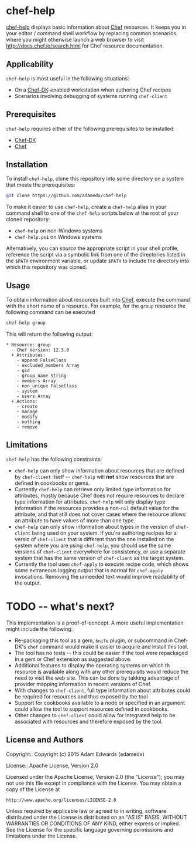 # chef-help

[chef-help](https://github.com/adamedx/chef-help) displays basic information about
[Chef](https://github.com/chef/chef) resources. It keeps you in your
editor / command shell workflow by replacing common scenarios where
you might otherwise launch a web browser to visit
http://docs.chef.io/search.html for Chef resource documentation.

## Applicability
`chef-help` is most useful in the following situations:

* On a [Chef-DK](https://github.com/chef/chef-dk)-enabled workstation
when authoring Chef recipes
* Scenarios involving debugging of systems running `chef-client`

## Prerequisites

`chef-help` requires either of the following prerequisites to be installed:

* [Chef-DK](https://github.com/chef/chef-dk)
* [Chef](https://github.com/chef/chef)

## Installation

To install `chef-help`, clone this repository into some directory on a
system that meets the prerequisites:

```sh
git clone https://github.com/adamedx/chef-help
```

To make it easier to use `chef-help`, create a `chef-help` alias in your
command shell to one of the `chef-help` scripts below at the root of your cloned
repository:

* `chef-help` on non-Windows systems
* `chef-help.ps1` on Windows systems

Alternatively, you can *source* the appropriate script in your shell
profile, reference the script via a symbolic link from one of the
directories listed in the `$PATH` environment variable, or update
`$PATH` to include the directory into which this repository was cloned.

## Usage

To obtain information about resources built into
[Chef](https://github.com/chef/chef), execute the command with the
short name of a resource. For example, for the `group` resource the
following command can be executed

```sh
chef-help group
```

This will return the following output:

```
* Resource: group
  - Chef Version: 12.3.0
  + Attributes:
    - append FalseClass
    - excluded_members Array
    - gid
    - group_name String
    - members Array
    - non_unique FalseClass
    - system
    - users Array
  + Actions:
    - create
    - manage
    - modify
    - nothing
    - remove
```
## Limitations

`chef-help` has the following constraints:

* `chef-help` can only show information about resources that are defined
  by `chef-client` itself -- `chef-help` will **not** show resources
  that are defined in cookbooks or gems.
* Currently `chef-help` can retrieve only limited type information for
  attributes, mostly because Chef does not require resources to
  declare type information for attributes. `chef-help` will only
  display type information if the resources provides a non-`nil` default value
  for the attribute, and that still does not cover cases where the
  resource allows an attribute to have values of more than one type.
* `chef-help` can only show information about types in the version of
  `chef-client` being used on your system. If you're authoring recipes
  for a versio of `chef-client` that is different than the one
  installed on the system where you are using `chef-help`, you should
  use the same versions of `chef-client` everywhere for consistency,
  or use a separate system that has the same version of `chef-client`
  as the target system.
* Currently the tool uses `chef-apply` to execute recipe code, which
  shows some extraneous logging output that is normal for `chef-apply`
  invocations. Removing the unneeded text would improve readability of
  the output.

# TODO -- what's next?

This implementation is a proof-of-concept. A more useful
implementation might include the following:

* Re-packaging this tool as a gem, `knife` plugin, or subcommand in
  Chef-DK's `chef` command would make it easier to acquire and install
  this tool.
* The tool has no tests -- this could be easier if the tool were
  repackaged in a gem or Chef extension as suggested above.
* Additional features to display the operating systems on which th
  resource is available along with any other prerequisits would reduce the need to visit the web site.
  This can be done by takking advantage of provider mapping
  information in recent versions of Chef.
* With changes to `chef-client`, full type information about attributes could
  be required for resources and thus exposed by the tool
* Support for cookbooks available to a node or specified in an
  argument could allow the tool to support resources defined in
  cookbooks.
* Other changes to `chef-client` could allow for integrated help to be
  associated with resources and therefore exposed by the tool.

License and Authors
-------------------
Copyright:: Copyright (c) 2015 Adam Edwards (adamedx)

License:: Apache License, Version 2.0

Licensed under the Apache License, Version 2.0 (the "License");
you may not use this file except in compliance with the License.
You may obtain a copy of the License at

    http://www.apache.org/licenses/LICENSE-2.0

Unless required by applicable law or agreed to in writing, software
distributed under the License is distributed on an "AS IS" BASIS,
WITHOUT WARRANTIES OR CONDITIONS OF ANY KIND, either express or implied.
See the License for the specific language governing permissions and
limitations under the License.

